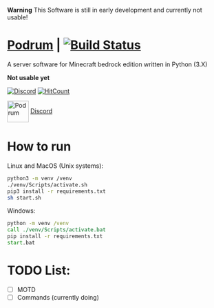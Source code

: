 **Warning**
This Software is still in early development and currently not usable!

# [Podrum](https://github.com/Podrum/Podrum) | [![Build Status](https://travis-ci.org/Podrum/Podrum.svg?branch=master)](https://travis-ci.org/Podrum/Podrum)
A server software for Minecraft bedrock edition written in Python (3.X)

**Not usable yet**

[![Discord](https://img.shields.io/discord/705730982338101280?style=flat-square)](https://discord.gg/SGWCwd6)
[![HitCount](http://hits.dwyl.com/podrum/podrum/podrum.svg)](http://hits.dwyl.com/podrum/podrum/podrum)

<img src="https://cdn.discordapp.com/attachments/680861997650280483/705797584735830086/image0.png" alt="Podrum" title="Podrum" align="center" height="50" width="50" /> [Discord](https://discord.gg/SGWCwd6)


# How to run
Linux and MacOS (Unix systems):
```sh
python3 -m venv /venv
./venv/Scripts/activate.sh
pip3 install -r requirements.txt
sh start.sh
```
Windows:
```bat
python -m venv /venv
call ./venv/Scripts/activate.bat
pip install -r requirements.txt
start.bat
```

# TODO List:
- [ ] MOTD
- [ ] Commands (currently doing)

